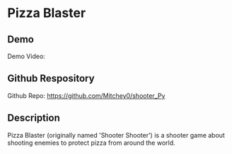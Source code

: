 # Pizza Blaster

## Demo
Demo Video: 

## Github Respository
Github Repo: https://github.com/Mitchey0/shooter_Py

## Description

Pizza Blaster (originally named 'Shooter Shooter') is a shooter game about shooting enemies to protect pizza from around the world.
